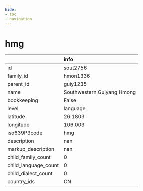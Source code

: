 ```yaml
---
hide:
- toc
- navigation
---
```

# hmg
|                      | info                       |
|:---------------------|:---------------------------|
| id                   | sout2756                   |
| family_id            | hmon1336                   |
| parent_id            | guiy1235                   |
| name                 | Southwestern Guiyang Hmong |
| bookkeeping          | False                      |
| level                | language                   |
| latitude             | 26.1803                    |
| longitude            | 106.003                    |
| iso639P3code         | hmg                        |
| description          | nan                        |
| markup_description   | nan                        |
| child_family_count   | 0                          |
| child_language_count | 0                          |
| child_dialect_count  | 0                          |
| country_ids          | CN                         |